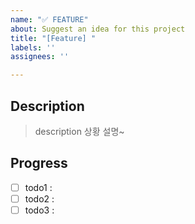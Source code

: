 ```yaml
---
name: "✅ FEATURE"
about: Suggest an idea for this project
title: "[Feature] "
labels: ''
assignees: ''

---
```


## Description 

> description  상황 설명~

## Progress

- [ ] todo1 : 
- [ ] todo2 : 
- [ ] todo3 :
